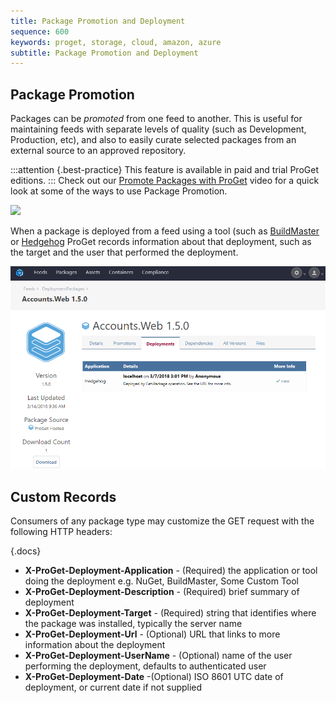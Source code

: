 ```yaml
---
title: Package Promotion and Deployment
sequence: 600
keywords: proget, storage, cloud, amazon, azure
subtitle: Package Promotion and Deployment
---
```


## Package Promotion

Packages can be *promoted* from one feed to another. This is useful for maintaining feeds with separate levels of quality (such as Development, Production, etc), and also to easily curate selected packages from an external source to an approved repository.

:::attention {.best-practice}
This feature is available in paid and trial ProGet editions.
:::
Check out our [Promote Packages with ProGet](https://www.youtube.com/watch?v=0uVDUt0wMjM) video for a quick look at some of the ways to use Package Promotion.

![](/resources/documentation/proget/package-promotion.png)

When a package is deployed from a feed using a tool (such as [BuildMaster](buildmaster) or [Hedgehog](hedgehog) ProGet records information about that deployment, such as the target and the user that performed the deployment.

![](/resources/documentation/proget/deployment-record.png)

## Custom Records

Consumers of any package type may customize the GET request with the following HTTP headers:

{.docs}

- **X-ProGet-Deployment-Application** - (Required) the application or tool doing the deployment e.g. NuGet, BuildMaster, Some Custom Tool
- **X-ProGet-Deployment-Description** - (Required) brief summary of deployment
- **X-ProGet-Deployment-Target** - (Required) string that identifies where the package was installed, typically the server name         
- **X-ProGet-Deployment-Url** - (Optional) URL that links to more information about the deployment
- **X-ProGet-Deployment-UserName** - (Optional) name of the user performing the deployment, defaults to authenticated user
- **X-ProGet-Deployment-Date** -(Optional) ISO 8601 UTC date of deployment, or current date if not supplied
